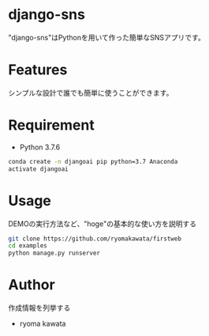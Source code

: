 # django-sns
"django-sns"はPythonを用いて作った簡単なSNSアプリです。

# Features
シンプルな設計で誰でも簡単に使うことができます。

# Requirement

* Python 3.7.6

```bash
conda create -n djangoai pip python=3.7 Anaconda
activate djangoai
```

# Usage

DEMOの実行方法など、"hoge"の基本的な使い方を説明する

```bash
git clone https://github.com/ryomakawata/firstweb
cd examples
python manage.py runserver
```
# Author

作成情報を列挙する

* ryoma kawata
